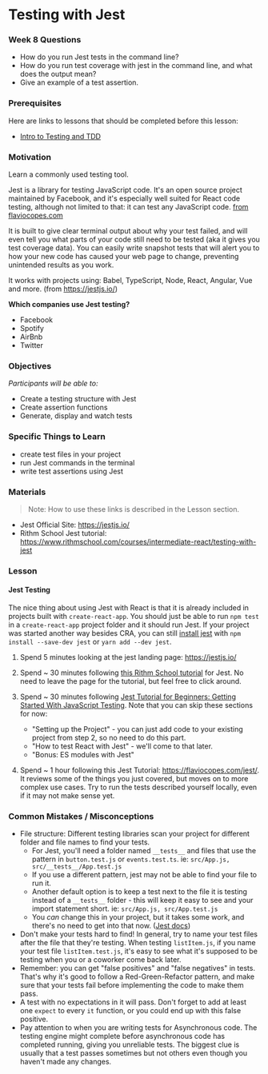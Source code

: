 # Testing with Jest

### Week 8 Questions

- How do you run Jest tests in the command line?
- How do you run test coverage with jest in the command line, and what does the output mean?
- Give an example of a test assertion.

### Prerequisites

Here are links to lessons that should be completed before this lesson:

- [Intro to Testing and TDD](testing-and-tdd.md)

### Motivation

Learn a commonly used testing tool.

Jest is a library for testing JavaScript code. It's an open source project maintained by Facebook, and it's especially well suited for React code testing, although not limited to that: it can test any JavaScript code. [from flaviocopes.com](https://flaviocopes.com/jest/)

It is built to give clear terminal output about why your test failed, and will even tell you what parts of your code still need to be tested (aka it gives you test coverage data). You can easily write snapshot tests that will alert you to how your new code has caused your web page to change, preventing unintended results as you work.

It works with projects using: Babel, TypeScript, Node, React, Angular, Vue and more. (from https://jestjs.io/)

**Which companies use Jest testing?**

- Facebook
- Spotify
- AirBnb
- Twitter

### Objectives

_Participants will be able to:_

- Create a testing structure with Jest
- Create assertion functions
- Generate, display and watch tests

### Specific Things to Learn

- create test files in your project
- run Jest commands in the terminal
- write test assertions using Jest

### Materials

> Note: How to use these links is described in the Lesson section.

- Jest Official Site: https://jestjs.io/
- Rithm School Jest tutorial: https://www.rithmschool.com/courses/intermediate-react/testing-with-jest

### Lesson

#### Jest Testing

The nice thing about using Jest with React is that it is already included in projects built with `create-react-app`. You should just be able to run `npm test` in a `create-react-app` project folder and it should run Jest. If your project was started another way besides CRA, you can still [install jest](https://jestjs.io/docs/getting-started) with `npm install --save-dev jest` or `yarn add --dev jest`.

1. Spend 5 minutes looking at the jest landing page: https://jestjs.io/

2. Spend ~ 30 minutes following [this Rithm School tutorial](https://www.rithmschool.com/courses/intermediate-react/testing-with-jest) for Jest. No need to leave the page for the tutorial, but feel free to click around.

3. Spend ~ 30 minutes following [Jest Tutorial for Beginners: Getting Started With JavaScript Testing](https://www.valentinog.com/blog/jest/). Note that you can skip these sections for now:

   - "Setting up the Project" - you can just add code to your existing project from step 2, so no need to do this part.
   - "How to test React with Jest" - we'll come to that later.
   - "Bonus: ES modules with Jest"

4. Spend ~ 1 hour following this Jest Tutorial: https://flaviocopes.com/jest/. It reviews some of the things you just covered, but moves on to more complex use cases. Try to run the tests described yourself locally, even if it may not make sense yet.

### Common Mistakes / Misconceptions

- File structure: Different testing libraries scan your project for different folder and file names to find your tests.
  - For Jest, you'll need a folder named `__tests__` and files that use the pattern in `button.test.js` or `events.test.ts`. ie: `src/App.js, src/__tests__/App.test.js`
  - If you use a different pattern, jest may not be able to find your file to run it.
  - Another default option is to keep a test next to the file it is testing instead of a `__tests__` folder - this will keep it easy to see and your import statement short. ie: `src/App.js, src/App.test.js`
  - You _can_ change this in your project, but it takes some work, and there's no need to get into that now. ([Jest docs](https://jestjs.io/docs/configuration#testmatch-arraystring))
- Don't make your tests hard to find! In general, try to name your test files after the file that they're testing. When testing `listItem.js`, if you name your test file `listItem.test.js`, it's easy to see what it's supposed to be testing when you or a coworker come back later.
- Remember: you can get "false positives" and "false negatives" in tests. That's why it's good to follow a Red-Green-Refactor pattern, and make sure that your tests fail before implementing the code to make them pass.
- A test with no expectations in it will pass. Don't forget to add at least one `expect` to every `it` function, or you could end up with this false positive.
- Pay attention to when you are writing tests for Asynchronous code. The testing engine might complete before asynchronous code has completed running, giving you unreliable tests. The biggest clue is usually that a test passes sometimes but not others even though you haven't made any changes.
